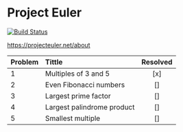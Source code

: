 # Project Euler

[![Build Status](https://travis-ci.org/susanavazqz/projecteuler.svg?branch=master)](https://travis-ci.org/susanavazqz/projecteuler)

https://projecteuler.net/about

|Problem| Tittle | Resolved |
| :--- | :--- | :---: |
| 1  | Multiples of 3 and 5 | [x] |
| 2  | Even Fibonacci numbers | [] |
| 3  | Largest prime factor | [] |
| 4  | Largest palindrome product | [] |
| 5  | Smallest multiple | [] |
